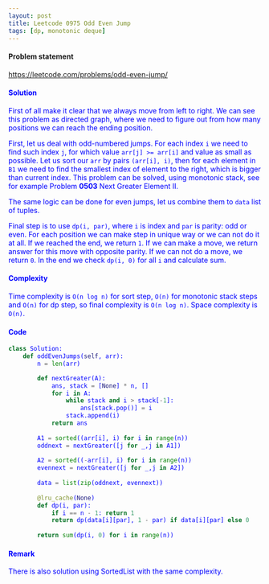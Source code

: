 ```yaml
---
layout: post
title: Leetcode 0975 Odd Even Jump
tags: [dp, monotonic deque]
---
```


#### Problem statement

<a href="https://leetcode.com/problems/odd-even-jump/"> <font color = blue>https://leetcode.com/problems/odd-even-jump/

#### Solution
First of all make it clear that we always move from left to right. We can see this problem as directed graph, where we need to figure out from how many positions we can reach the ending position.

First, let us deal with odd-numbered jumps. For each index `i` we need to find such index `j`, for which value `arr[j] >= arr[i]` and value as small as possible. Let us sort our `arr` by pairs `(arr[i], i)`, then for each element in `B1` we need to find the smallest index of element to the right, which is bigger than current index. This problem can be solved, using monotonic stack, see for example Problem **0503** Next Greater Element II.

The same logic can be done for even jumps, let us combine them to `data` list of tuples.

Final step is to use `dp(i, par)`, where `i` is index and `par` is parity: odd or even. For each position we can make step in unique way or we can not do it at all. If we reached the end, we return `1`. If we can make a move, we return answer for this move with opposite parity. If we can not do a move, we return `0`. In the end we check `dp(i, 0)` for all `i` and calculate sum.

#### Complexity
Time complexity is `O(n log n)` for sort step, `O(n)` for monotonic stack steps and `O(n)` for dp step, so final complexity is `O(n log n)`. Space complexity is `O(n)`.

#### Code
```python
class Solution:
    def oddEvenJumps(self, arr):
        n = len(arr)

        def nextGreater(A):
            ans, stack = [None] * n, []
            for i in A:
                while stack and i > stack[-1]:
                    ans[stack.pop()] = i
                stack.append(i)
            return ans
        
        A1 = sorted((arr[i], i) for i in range(n))
        oddnext = nextGreater([j for _,j in A1])
        
        A2 = sorted((-arr[i], i) for i in range(n))
        evennext = nextGreater([j for _,j in A2])
        
        data = list(zip(oddnext, evennext))
            
        @lru_cache(None)
        def dp(i, par):
            if i == n - 1: return 1
            return dp(data[i][par], 1 - par) if data[i][par] else 0
       
        return sum(dp(i, 0) for i in range(n))
```

#### Remark
There is also solution using SortedList with the same complexity.

